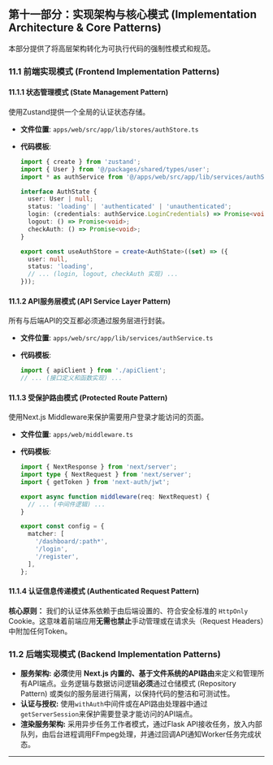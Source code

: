 ## **第十一部分：实现架构与核心模式 (Implementation Architecture & Core Patterns)**

本部分提供了将高层架构转化为可执行代码的强制性模式和规范。

### **11.1 前端实现模式 (Frontend Implementation Patterns)**

#### **11.1.1 状态管理模式 (State Management Pattern)**

使用Zustand提供一个全局的认证状态存储。

* **文件位置**: `apps/web/src/app/lib/stores/authStore.ts`

* **代码模板**:

  ```typescript
  import { create } from 'zustand';
  import { User } from '@/packages/shared/types/user';
  import * as authService from '@/apps/web/src/app/lib/services/authService';

  interface AuthState {
    user: User | null;
    status: 'loading' | 'authenticated' | 'unauthenticated';
    login: (credentials: authService.LoginCredentials) => Promise<void>;
    logout: () => Promise<void>;
    checkAuth: () => Promise<void>;
  }

  export const useAuthStore = create<AuthState>((set) => ({
    user: null,
    status: 'loading',
    // ... (login, logout, checkAuth 实现) ...
  }));
  ```

#### **11.1.2 API服务层模式 (API Service Layer Pattern)**

所有与后端API的交互都必须通过服务层进行封装。

* **文件位置**: `apps/web/src/app/lib/services/authService.ts`
* **代码模板**:

  ```typescript
  import { apiClient } from './apiClient';
  // ... (接口定义和函数实现) ...
  ```

#### **11.1.3 受保护路由模式 (Protected Route Pattern)**

使用Next.js Middleware来保护需要用户登录才能访问的页面。

* **文件位置**: `apps/web/middleware.ts`

* **代码模板**:

  ```typescript
  import { NextResponse } from 'next/server';
  import type { NextRequest } from 'next/server';
  import { getToken } from 'next-auth/jwt';

  export async function middleware(req: NextRequest) {
    // ... (中间件逻辑) ...
  }

  export const config = {
    matcher: [
      '/dashboard/:path*',
      '/login',
      '/register',
    ],
  };
  ```

#### **11.1.4 认证信息传递模式 (Authenticated Request Pattern)**

**核心原则：** 我们的认证体系依赖于由后端设置的、符合安全标准的 `HttpOnly` Cookie。这意味着前端应用**无需也禁止**手动管理或在请求头（Request Headers）中附加任何Token。

### **11.2 后端实现模式 (Backend Implementation Patterns)**

* **服务架构:** **必须**使用 **Next.js 内置的、基于文件系统的API路由**来定义和管理所有API端点。业务逻辑与数据访问逻辑**必须**通过仓储模式 (Repository Pattern) 或类似的服务层进行隔离，以保持代码的整洁和可测试性。
* **认证与授权:** 使用`withAuth`中间件或在API路由处理器中通过`getServerSession`来保护需要登录才能访问的API端点。
* **渲染服务架构:** 采用异步任务工作者模式，通过Flask API接收任务，放入内部队列，由后台进程调用FFmpeg处理，并通过回调API通知Worker任务完成状态。

***
